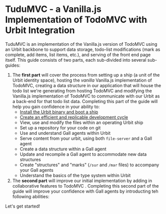 # TuduMVC - a Vanilla.js Implementation of TodoMVC with Urbit Integration

TuduMVC is an implementation of the Vanilla.js version of TodoMVC using an Urbit backbone to support data storage, todo-list modifications (mark as complete, add items, list items, etc.), and serving of the front end page itself.  This guide consists of two parts, each sub-divided into several sub-guides:
1. The **first part** will cover the process from setting up a ship (a unit of the Urbit identity space), hosting the *vanilla* Vanilla.js implementation of TodoMVC, creating a data structure in our application that will house the todo list we're generating from hosting TodoMVC and modifying the Vanilla.js implementation of TodoMVC to communicate with our Urbit as a back-end for that todo list data.  Completing this part of the guide will help you gain confidence in your ability to:
    * [Install the Urbit binary and boot a ship](lesson1-development-cycle.md#step-1---creating-a-suitable-computing-environment)
    * [Create an efficient and replicable development cycle](lesson1-development-cycle.md#step-4---prepare-a-development-environment)
    * View, use and modify the files within an operating Urbit ship
    * Set up a repository for your code on git
    * Use and understand Gall agents within Urbit
    * Serve content from your urbit, using both `file-server` and a Gall agent
    * Create a data structure within a Gall agent
    * Update and recompile a Gall agent to accommodate new data structures
    * Create "structures" and "marks" (`/sur` and `/mar` files) to accompany your Gall agents
    * Understand the basics of the type system within Urbit
2. The **second part** will improve our initial implementation by adding in collaborative features to TodoMVC <to be written>.  Completing this second part of the guide will improve your confidence with Gall agents by introducting teh following abilities:

Let's get started!



